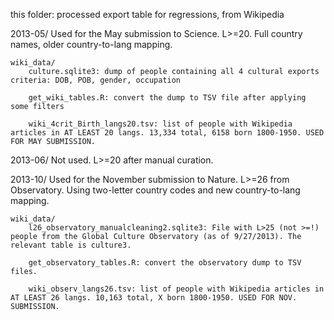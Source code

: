 this folder: processed export table for regressions, from Wikipedia

2013-05/
	Used for the May submission to Science. L>=20.
	Full country names, older country-to-lang mapping.

	wiki_data/
		culture.sqlite3: dump of people containing all 4 cultural exports criteria: DOB, POB, gender, occupation
	
		get_wiki_tables.R: convert the dump to TSV file after applying some filters 

		wiki_4crit_Birth_langs20.tsv: list of people with Wikipedia articles in AT LEAST 20 langs. 13,334 total, 6158 born 1800-1950. USED FOR MAY SUBMISSION.
	
2013-06/
	Not used. L>=20 after manual curation.


2013-10/
	Used for the November submission to Nature. L>=26 from Observatory.
	Using two-letter country codes and new country-to-lang mapping.

	wiki_data/
		l26_observatory_manualcleaning2.sqlite3: File with L>25 (not >=!) people from the Global Culture Observatory (as of 9/27/2013). The relevant table is culture3.
	
		get_observatory_tables.R: convert the observatory dump to TSV files.

		wiki_observ_langs26.tsv: list of people with Wikipedia articles in AT LEAST 26 langs. 10,163 total, X born 1800-1950. USED FOR NOV. SUBMISSION.

